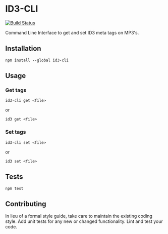 ID3-CLI
=========

[![Build Status](https://travis-ci.org/ThomasLilja/id3-cli.svg?branch=master)](https://travis-ci.org/ThomasLilja/id3-cli)

Command Line Interface to get and set ID3 meta tags on MP3's.

## Installation

  `npm install --global id3-cli`

## Usage

### Get tags

  `id3-cli get <file>`

  or

  `id3 get <file>`

### Set tags

  `id3-cli set <file>`

  or

  `id3 set <file>`

## Tests

  `npm test`

## Contributing

In lieu of a formal style guide, take care to maintain the existing coding style. Add unit tests for any new or changed functionality. Lint and test your code.
